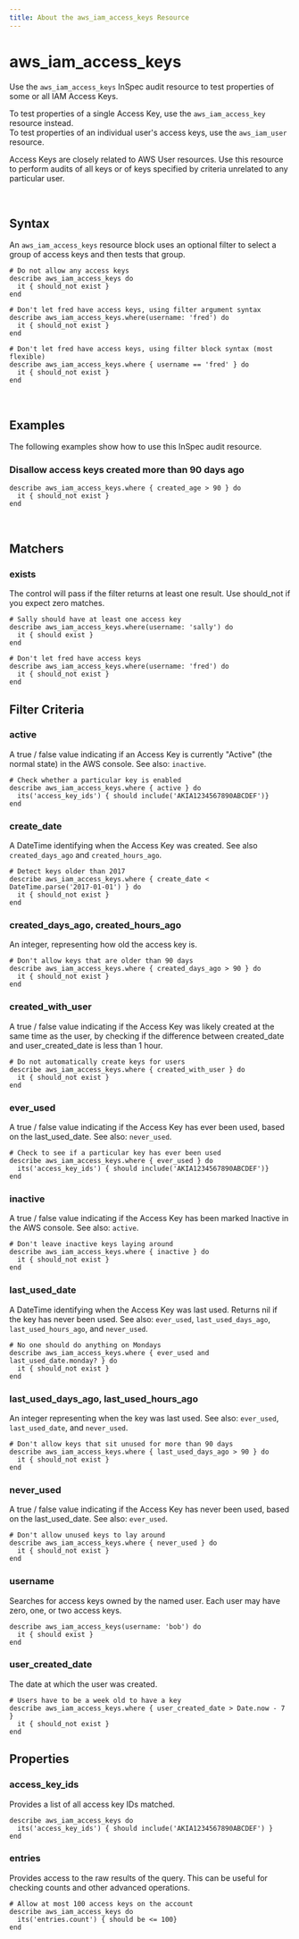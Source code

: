 ```yaml
---
title: About the aws_iam_access_keys Resource
---
```


# aws_iam_access_keys

Use the `aws_iam_access_keys` InSpec audit resource to test properties of some or all IAM Access Keys.

To test properties of a single Access Key, use the `aws_iam_access_key` resource instead.  
To test properties of an individual user's access keys, use the `aws_iam_user` resource.

Access Keys are closely related to AWS User resources.  Use this resource to perform audits of all keys or of keys specified by criteria unrelated to any particular user.  

<br>

## Syntax

An `aws_iam_access_keys` resource block uses an optional filter to select a group of access keys and then tests that group.

    # Do not allow any access keys
    describe aws_iam_access_keys do
      it { should_not exist }
    end

    # Don't let fred have access keys, using filter argument syntax
    describe aws_iam_access_keys.where(username: 'fred') do
      it { should_not exist }
    end  

    # Don't let fred have access keys, using filter block syntax (most flexible)
    describe aws_iam_access_keys.where { username == 'fred' } do
      it { should_not exist }
    end    

<br>

## Examples

The following examples show how to use this InSpec audit resource.

### Disallow access keys created more than 90 days ago

    describe aws_iam_access_keys.where { created_age > 90 } do
      it { should_not exist }
    end 

<br>

## Matchers

### exists

The control will pass if the filter returns at least one result. Use should_not if you expect zero matches.

    # Sally should have at least one access key
    describe aws_iam_access_keys.where(username: 'sally') do
      it { should exist }
    end

    # Don't let fred have access keys
    describe aws_iam_access_keys.where(username: 'fred') do
      it { should_not exist }
    end   

## Filter Criteria

### active

A true / false value indicating if an Access Key is currently "Active" (the normal state) in the AWS console.  See also: `inactive`.

    # Check whether a particular key is enabled
    describe aws_iam_access_keys.where { active } do
      its('access_key_ids') { should include('AKIA1234567890ABCDEF')}
    end

### create_date

A DateTime identifying when the Access Key was created.  See also `created_days_ago` and `created_hours_ago`.

    # Detect keys older than 2017
    describe aws_iam_access_keys.where { create_date < DateTime.parse('2017-01-01') } do
      it { should_not exist }
    end

### created_days_ago, created_hours_ago

An integer, representing how old the access key is.

    # Don't allow keys that are older than 90 days
    describe aws_iam_access_keys.where { created_days_ago > 90 } do
      it { should_not exist }
    end

### created_with_user

A true / false value indicating if the Access Key was likely created at the same time as the user, by checking if the difference between created_date and user_created_date is less than 1 hour.

    # Do not automatically create keys for users
    describe aws_iam_access_keys.where { created_with_user } do
      it { should_not exist }
    end

### ever_used

A true / false value indicating if the Access Key has ever been used, based on the last_used_date. See also: `never_used`.

    # Check to see if a particular key has ever been used
    describe aws_iam_access_keys.where { ever_used } do
      its('access_key_ids') { should include('AKIA1234567890ABCDEF')}
    end


### inactive

A true / false value indicating if the Access Key has been marked Inactive in the AWS console. See also: `active`.

    # Don't leave inactive keys laying around
    describe aws_iam_access_keys.where { inactive } do
      it { should_not exist }
    end

### last_used_date

A DateTime identifying when the Access Key was last used. Returns nil if the key has never been used. See also: `ever_used`, `last_used_days_ago`, `last_used_hours_ago`, and `never_used`.

    # No one should do anything on Mondays
    describe aws_iam_access_keys.where { ever_used and last_used_date.monday? } do
      it { should_not exist }
    end

### last_used_days_ago, last_used_hours_ago

An integer representing when the key was last used. See also: `ever_used`, `last_used_date`, and `never_used`.

    # Don't allow keys that sit unused for more than 90 days
    describe aws_iam_access_keys.where { last_used_days_ago > 90 } do
      it { should_not exist }
    end

### never_used

A true / false value indicating if the Access Key has never been used, based on the last_used_date. See also: `ever_used`.

    # Don't allow unused keys to lay around
    describe aws_iam_access_keys.where { never_used } do
      it { should_not exist }
    end

### username

Searches for access keys owned by the named user. Each user may have zero, one, or two access keys.

    describe aws_iam_access_keys(username: 'bob') do
      it { should exist }
    end

### user_created_date

The date at which the user was created.

    # Users have to be a week old to have a key
    describe aws_iam_access_keys.where { user_created_date > Date.now - 7 }
      it { should_not exist }
    end

## Properties

### access_key_ids

Provides a list of all access key IDs matched.

    describe aws_iam_access_keys do
      its('access_key_ids') { should include('AKIA1234567890ABCDEF') }
    end

### entries

Provides access to the raw results of the query.  This can be useful for checking counts and other advanced operations.

    # Allow at most 100 access keys on the account
    describe aws_iam_access_keys do
      its('entries.count') { should be <= 100}
    end
